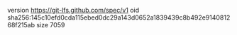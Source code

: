 version https://git-lfs.github.com/spec/v1
oid sha256:145c10efd0cda115ebed0dc29a143d0652a1839439c8b492e914081268f215ab
size 7059
